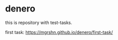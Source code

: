 # denero
this is repository with test-tasks.

first task: https://mgrshn.github.io/denero/first-task/
